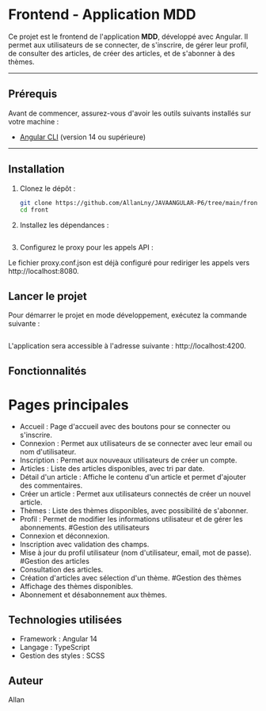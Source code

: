 # Frontend - Application MDD

Ce projet est le frontend de l'application **MDD**, développé avec Angular. Il permet aux utilisateurs de se connecter, de s'inscrire, de gérer leur profil, de consulter des articles, de créer des articles, et de s'abonner à des thèmes.

---

## **Prérequis**

Avant de commencer, assurez-vous d'avoir les outils suivants installés sur votre machine :

- [Angular CLI](https://angular.io/cli) (version 14 ou supérieure)

---

## **Installation**

1. Clonez le dépôt :

   ```bash
   git clone https://github.com/AllanLny/JAVAANGULAR-P6/tree/main/front
   cd front
   ```

2. Installez les dépendances :

    ```npm install
     ```

3. Configurez le proxy pour les appels API :

Le fichier proxy.conf.json est déjà configuré pour rediriger les appels vers http://localhost:8080.

## **Lancer le projet**

Pour démarrer le projet en mode développement, exécutez la commande suivante :

``` ng serve 
```

L'application sera accessible à l'adresse suivante : http://localhost:4200.

## **Fonctionnalités**

# Pages principales
- Accueil : Page d'accueil avec des boutons pour se connecter ou s'inscrire.
- Connexion : Permet aux utilisateurs de se connecter avec leur email ou nom d'utilisateur.
- Inscription : Permet aux nouveaux utilisateurs de créer un compte.
- Articles : Liste des articles disponibles, avec tri par date.
- Détail d'un article : Affiche le contenu d'un article et permet d'ajouter des commentaires.
- Créer un article : Permet aux utilisateurs connectés de créer un nouvel article.
- Thèmes : Liste des thèmes disponibles, avec possibilité de s'abonner.
- Profil : Permet de modifier les informations utilisateur et de gérer les abonnements.
#Gestion des utilisateurs
- Connexion et déconnexion.
- Inscription avec validation des champs.
- Mise à jour du profil utilisateur (nom d'utilisateur, email, mot de passe).
#Gestion des articles
- Consultation des articles.
- Création d'articles avec sélection d'un thème.
#Gestion des thèmes
- Affichage des thèmes disponibles.
- Abonnement et désabonnement aux thèmes.

## **Technologies utilisées**

- Framework : Angular 14
- Langage : TypeScript
- Gestion des styles : SCSS

## **Auteur**

Allan 
